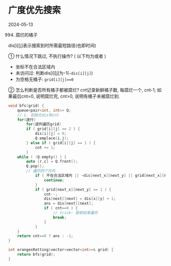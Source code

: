 

# 广度优先搜索

2024-05-13 

994. 腐烂的橘子

dis[i][j]表示搜索到时所需最短路径(也即时间)

① 什么情况下跳过, 不执行操作? ( 以下均为或者 )
- 坐标不在合法区域内
- 未访问过: 判断dis[i][j]为-1(`~dis[i][j]`)
- 为空格无橘子: `grid[i][j]==0`

② 怎么判断是否所有橘子都被腐烂?
cnt记录新鲜橘子数, 每腐烂一个, cnt-1; 如果最后cnt=0, 说明腐烂完, cnt>0, 说明有橘子未被腐烂到.

```C++
void bfs(grid) {
    queue<pair<int, int>> Q;
    // 1. 初始化dis和cnt
    for(逐行)
        for(逐列遍历grid)
        if ( grid[i][j] == 2 ) {
            dis[i][j] = 0;
            Q.emplace(i,j);
        } else if ( grid[i][j] == 1 ) {
            cnt += 1;
        }
    while ( !Q.empty() ) {
        auto [r,c] = Q.front();
        Q.pop();
        // 遍历四个方向
            if ( 不在合法区域内 || ~dis[next_x][next_y] || grid[next_x][next_y]==0) {
                continue;
            }
            if ( grid[next_x][next_y] == 1 ) {
                cnt--;
                dis[next][next] = dis[x][y] + 1;
                ans = dis[next][next];
                if ( cnt==0 ) {
                    // trick: 提前结束遍历
                    break;
                }
            }
    }        
    return cnt==0 ? ans : -1;
}

int orangesRotting(vector<vector<int>>& grid) {
    return bfs(grid);
}


```